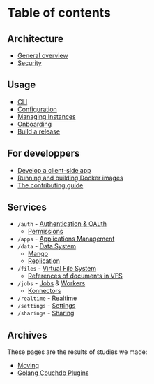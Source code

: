 Table of contents
=================

## Architecture

- [General overview](architecture.md)
- [Security](security.md)

## Usage

- [CLI](cli/cozy-stack.md)
- [Configuration](config.md)
- [Managing Instances](instance.md)
- [Onboarding](onboarding.md)
- [Build a release](release.md)

## For developpers

- [Develop a client-side app](client-app-dev.md)
- [Running and building Docker images](docker.md)
- [The contributing guide](CONTRIBUTING.md)

## Services

- `/auth` - [Authentication & OAuth](auth.md)
  - [Permissions](permissions.md)
- `/apps` - [Applications Management](apps.md)
- `/data` - [Data System](data-system.md)
  - [Mango](mango.md)
  - [Replication](replication.md)
- `/files` - [Virtual File System](files.md)
  - [References of documents in VFS](references-docs-in-vfs.md)
- `/jobs` - [Jobs](jobs.md) & [Workers](workers.md)
  - [Konnectors](konnectors.md)
- `/realtime` - [Realtime](realtime.md)
- `/settings` - [Settings](settings.md)
- `/sharings` - [Sharing](sharing.md)

## Archives

These pages are the results of studies we made:

- [Moving](moving.md)
- [Golang Couchdb Plugins](couchdb-plugins.md)
